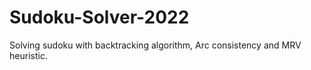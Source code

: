 # Sudoku-Solver-2022
Solving sudoku with backtracking algorithm, Arc consistency and MRV heuristic.
